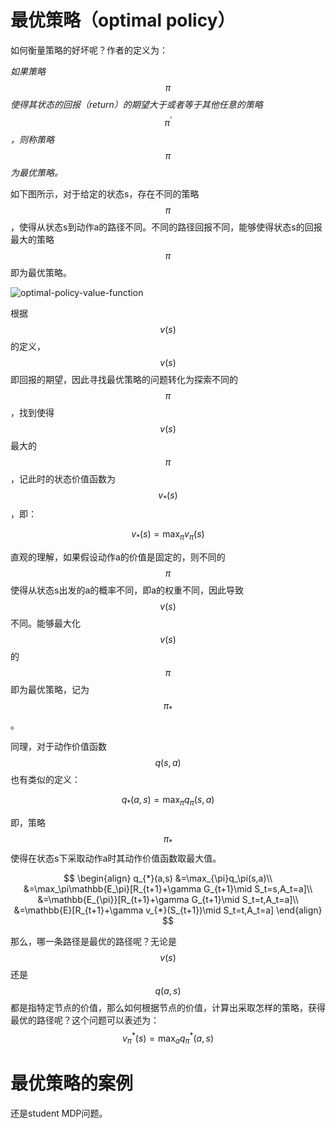 # 最优策略（optimal policy）

如何衡量策略的好坏呢？作者的定义为：

*如果策略$$\pi$$使得其状态的回报（return）的期望大于或者等于其他任意的策略$$\pi^{'}$$，则称策略$$\pi$$为最优策略。*

如下图所示，对于给定的状态s，存在不同的策略$$\pi$$，使得从状态s到动作a的路径不同。不同的路径回报不同，能够使得状态s的回报最大的策略$$\pi$$即为最优策略。

![optimal-policy-value-function](https://github.com/subaochen/subaochen.github.io/raw/master/images/rl/optimal-policy-value-function.png)

根据$$v(s)$$的定义，$$v(s)$$即回报的期望，因此寻找最优策略的问题转化为探索不同的$$\pi$$，找到使得$$v(s)$$最大的$$\pi$$，记此时的状态价值函数为$$v_{*}(s)$$，即：

$$
v_{*}(s)=\max_{\pi}v_{\pi}(s)
$$

直观的理解，如果假设动作a的价值是固定的，则不同的$$\pi$$使得从状态s出发的a的概率不同，即a的权重不同，因此导致$$v(s)$$不同。能够最大化$$v(s)$$的$$\pi$$即为最优策略，记为$$\pi_{*}$$。

同理，对于动作价值函数$$q(s,a)$$也有类似的定义：

$$
q_{*}(a,s)=\max_{\pi}q_{\pi}(s,a)
$$

即，策略$$\pi_{*}$$使得在状态s下采取动作a时其动作价值函数取最大值。

$$
\begin{align}
q_{*}(a,s)
&=\max_{\pi}q_\pi(s,a)\\
&=\max_\pi\mathbb{E_\pi}[R_{t+1}+\gamma G_{t+1}\mid S_t=s,A_t=a]\\
&=\mathbb{E_{\pi}}[R_{t+1}+\gamma G_{t+1}\mid S_t=t,A_t=a]\\
&=\mathbb{E}[R_{t+1}+\gamma v_{*}(S_{t+1})\mid S_t=t,A_t=a]
\end{align}
$$



那么，哪一条路径是最优的路径呢？无论是$$v(s)$$还是$$q(a,s)$$都是指特定节点的价值，那么如何根据节点的价值，计算出采取怎样的策略，获得最优的路径呢？这个问题可以表述为：
$$
v_{\pi}^{*}(s)=\max_{a}q^{*}_{\pi}(a,s)
$$

# 最优策略的案例

还是student MDP问题。
